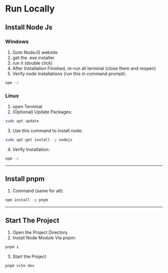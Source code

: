 # Run Locally

## Install Node Js
### Windows
1. Goto NodeJS website
2. get the .exe installer
3. run it (double click)
4. After Installation Finished, re-run all terminal (close them and reopen)
5. Verify node Installations (run this in command prompt):
```Bash
npm -v
```
### Linux
1. open Terminal
2. (Optional) Update Packages:
```Bash
sudo apt update
```
3. Use this command to install node:
```Bash
sudo apt-get install -y nodejs
```
4. Verify Installation:
```Bash
npm -v
```

---

## Install pnpm
1. Command (same for all):
```Bash
npm install -g pnpm
```

---

## Start The Project
1. Open the Project Directory
2. Install Node Module Via pnpm:
```Bash
pnpm i
```
3. Start the Project
```bash
pnpm vite dev
```
